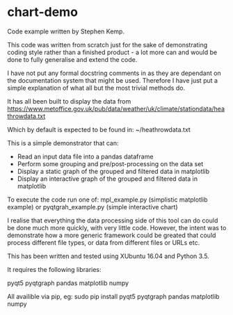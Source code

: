 # chart-demo
Code example written by Stephen Kemp.

This code was written from scratch just for the sake of demonstrating coding
style rather than a finished product - a lot more can and would be done to 
fully generalise and extend the code.

I have not put any formal docstring comments in as they are dependant on the
documentation system that might be used. Therefore I have just put a simple
explanation of what all but the most trivial methods do.

It has all been built to display the data from
https://www.metoffice.gov.uk/pub/data/weather/uk/climate/stationdata/heathrowdata.txt

Which by default is expected to be found in:
~/heathrowdata.txt

This is a simple demonstrator that can:
- Read an input data file into a pandas dataframe
- Perform some grouping and pre/post-processing on the data set
- Display a static graph of the grouped and filtered data in matplotlib
- Display an interactive graph of the grouped and filtered data in matplotlib

To execute the code run one of:
mpl_example.py (simplistic matplotlib example) 
or 
pyqtgrah_example.py (simple interactive chart) 

I realise that everything the data processing side of this tool can do could 
be done much more quickly, with very little code. However, the intent was to 
demonstrate how a more generic framework could be greated that could process
different file types, or data from different files or URLs etc. 

This has been written and tested using XUbuntu 16.04 and Python 3.5.

It requires the following libraries:

pyqt5
pyqtgraph
pandas
matplotlib
numpy

All availible via pip, eg:
sudo pip install pyqt5 pyqtgraph pandas matplotlib numpy
